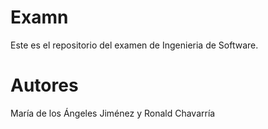 # Examn
Este es el repositorio del examen de Ingenieria de Software.

# Autores
María de los Ángeles Jiménez y Ronald Chavarría
